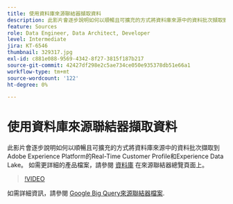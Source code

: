 ```yaml
---
title: 使用資料庫來源聯結器擷取資料
description: 此影片會逐步說明如何以順暢且可擴充的方式將資料庫來源中的資料批次擷取到Adobe Experience Platform的Real-Time Customer Profile和Experience Data Lake。
feature: Sources
role: Data Engineer, Data Architect, Developer
level: Intermediate
jira: KT-6546
thumbnail: 329317.jpg
exl-id: c881e088-9569-4342-8f27-3815f187b217
source-git-commit: 42427df298e2c5ae734ce050e935378db51e66a1
workflow-type: tm+mt
source-wordcount: '122'
ht-degree: 0%

---
```


# 使用資料庫來源聯結器擷取資料

此影片會逐步說明如何以順暢且可擴充的方式將資料庫來源中的資料批次擷取到Adobe Experience Platform的Real-Time Customer Profile和Experience Data Lake。 如需更詳細的產品檔案，請參閱 [資料庫](https://experienceleague.adobe.com/docs/experience-platform/sources/home.html?lang=en#database) 在來源聯結器總覽頁面上。

>[!VIDEO](https://video.tv.adobe.com/v/329317?quality=12&learn=on)

如需詳細資訊，請參閱 [Google Big Query來源聯結器檔案](https://experienceleague.adobe.com/docs/experience-platform/sources/ui-tutorials/create/databases/bigquery.html).
